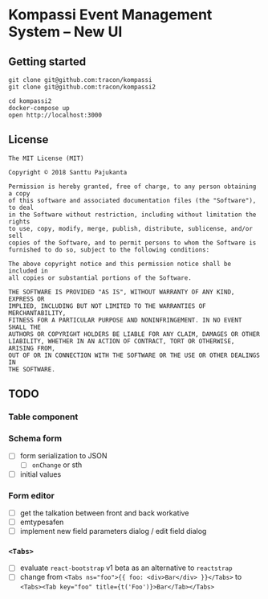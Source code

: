 # Kompassi Event Management System – New UI

## Getting started

    git clone git@github.com:tracon/kompassi
    git clone git@github.com:tracon/kompassi2

    cd kompassi2
    docker-compose up
    open http://localhost:3000

## License

    The MIT License (MIT)

    Copyright © 2018 Santtu Pajukanta

    Permission is hereby granted, free of charge, to any person obtaining a copy
    of this software and associated documentation files (the "Software"), to deal
    in the Software without restriction, including without limitation the rights
    to use, copy, modify, merge, publish, distribute, sublicense, and/or sell
    copies of the Software, and to permit persons to whom the Software is
    furnished to do so, subject to the following conditions:

    The above copyright notice and this permission notice shall be included in
    all copies or substantial portions of the Software.

    THE SOFTWARE IS PROVIDED "AS IS", WITHOUT WARRANTY OF ANY KIND, EXPRESS OR
    IMPLIED, INCLUDING BUT NOT LIMITED TO THE WARRANTIES OF MERCHANTABILITY,
    FITNESS FOR A PARTICULAR PURPOSE AND NONINFRINGEMENT. IN NO EVENT SHALL THE
    AUTHORS OR COPYRIGHT HOLDERS BE LIABLE FOR ANY CLAIM, DAMAGES OR OTHER
    LIABILITY, WHETHER IN AN ACTION OF CONTRACT, TORT OR OTHERWISE, ARISING FROM,
    OUT OF OR IN CONNECTION WITH THE SOFTWARE OR THE USE OR OTHER DEALINGS IN
    THE SOFTWARE.

## TODO

### Table component

### Schema form

- [ ] form serialization to JSON
  - [ ] `onChange` or sth
- [ ] initial values

### Form editor

- [ ] get the talkation between front and back workative
- [ ] emtypesafen
- [ ] implement new field parameters dialog / edit field dialog

### `<Tabs>`

- [ ] evaluate `react-bootstrap` v1 beta as an alternative to `reactstrap`
- [ ] change from `<Tabs ns="foo">{{ foo: <div>Bar</div> }}</Tabs>` to `<Tabs><Tab key="foo" title={t('Foo')}>Bar</Tab></Tabs>`
